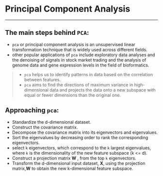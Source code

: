 # Principal Component Analysis
---

## The main steps behind `PCA`:

* `pca` or principal component analysis is an unsupervised linear transformation technique that is widely used across different fields.
* other popular applications of `pca` include exploratory data analyses and the denoising of signals in stock market trading and the analysis of genome data and gene expression levels in the field of bioformatics.

 > * `pca` helps us to identify patterns in data based on the correlation between features.
 > * `pca` aims to find the directions of maximum variance in high-dimensional data and projects the data onto a new subspace with equal or fewer dimensions than the original one.

 ## Approaching `pca`:

 * Standardize the d-dimensional dataset.
 * Construct the covariance matrix.
 * Decompose the covariance matrix into its eigenvectors and eigenvalues.
 * Sort the eigenvalues by decreasing order to rank the corresponding eigenvectors.
 * select `k` eigenvectors, which correspond to the `k` largest eigenvalues, where `k` is the dimensionality of the new feature subspace (k <= d).
 * Construct a projection matrix **W** , from the top `k` eigenvectors.
 * Transform the d-dimensional input dataset, **X**, using the projection matrix,**W** to obtain the new k-dimensional feature subspace.
